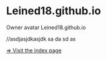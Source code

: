 # Leined18.github.io
Owner avatar
Leined18.github.io


//asdjasjdkasjdk 
sa
da
sd
as

<a href="https://Leined18.github.io/index"> => Visit the index page</a>